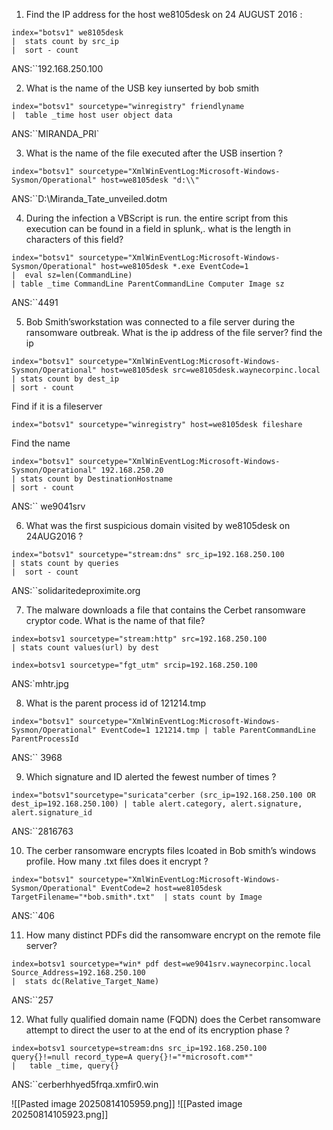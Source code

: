 
1. Find the IP address for the host we8105desk on 24 AUGUST 2016 :

```
index="botsv1" we8105desk 
|  stats count by src_ip 
|  sort - count
```

ANS:``192.168.250.100

2. What is the name of the USB key iunserted by bob smith

```
index="botsv1" sourcetype="winregistry" friendlyname 
|  table _time host user object data
```

ANS:``MIRANDA_PRI`

3. What is the name of the file executed after the USB insertion ?

```
index="botsv1" sourcetype="XmlWinEventLog:Microsoft-Windows-Sysmon/Operational" host=we8105desk "d:\\"
```

ANS:``D:\Miranda_Tate_unveiled.dotm

4. During the infection a VBScript is run. the entire script from this execution can be found in a field in splunk,. what is the length in characters of this field?

```
index="botsv1" sourcetype="XmlWinEventLog:Microsoft-Windows-Sysmon/Operational" host=we8105desk *.exe EventCode=1
|  eval sz=len(CommandLine)
| table _time CommandLine ParentCommandLine Computer Image sz
```

ANS:``4491

5. Bob Smith’sworkstation was connected to a file server during the ransomware outbreak. What is the ip address of the file server?
find the ip
```
index="botsv1" sourcetype="XmlWinEventLog:Microsoft-Windows-Sysmon/Operational" host=we8105desk src=we8105desk.waynecorpinc.local
| stats count by dest_ip
| sort - count
```

Find if it is a fileserver
```
index="botsv1" sourcetype="winregistry" host=we8105desk fileshare
```

Find the name
```
index="botsv1" sourcetype="XmlWinEventLog:Microsoft-Windows-Sysmon/Operational" 192.168.250.20
| stats count by DestinationHostname
| sort - count
```
ANS:`` we9041srv

6. What was the first suspicious domain visited by we8105desk on 24AUG2016 ?

```
index="botsv1" sourcetype="stream:dns" src_ip=192.168.250.100 
| stats count by queries
|  sort - count
```

ANS:``solidaritedeproximite.org


7. The malware downloads a file that contains the Cerbet ransomware cryptor code. What is the name of that file?

```spl
index=botsv1 sourcetype="stream:http" src=192.168.250.100
| stats count values(url) by dest
```

```spl
index=botsv1 sourcetype="fgt_utm" srcip=192.168.250.100
```

ANS:`mhtr.jpg

8. What is the parent process id of 121214.tmp

```spl
index="botsv1" sourcetype="XmlWinEventLog:Microsoft-Windows-Sysmon/Operational" EventCode=1 121214.tmp | table ParentCommandLine ParentProcessId
```


ANS:`` 3968

9. Which signature and ID alerted the fewest number of times ?

```spl
index="botsv1"sourcetype="suricata"cerber (src_ip=192.168.250.100 OR dest_ip=192.168.250.100) | table alert.category, alert.signature, alert.signature_id 
```

ANS:``2816763

10.  The cerber ransomware encrypts files lcoated in Bob smith’s windows profile. How many .txt files does it encrypt ?

```spl
index="botsv1" sourcetype="XmlWinEventLog:Microsoft-Windows-Sysmon/Operational" EventCode=2 host=we8105desk TargetFilename="*bob.smith*.txt"  | stats count by Image
```

ANS:``406

11. How many distinct PDFs did the ransomware encrypt on the remote file server?


```spl
index=botsv1 sourcetype=*win* pdf dest=we9041srv.waynecorpinc.local Source_Address=192.168.250.100
|  stats dc(Relative_Target_Name)
```
ANS:``257

12. What fully qualified domain name (FQDN) does the Cerbet ransomware attempt to direct the user to at the end of its encryption phase ?

```spl
index=botsv1 sourcetype=stream:dns src_ip=192.168.250.100 query{}!=null record_type=A query{}!="*microsoft.com*"
|   table _time, query{}
```

ANS:``cerberhhyed5frqa.xmfir0.win



![[Pasted image 20250814105959.png]]
![[Pasted image 20250814105923.png]]